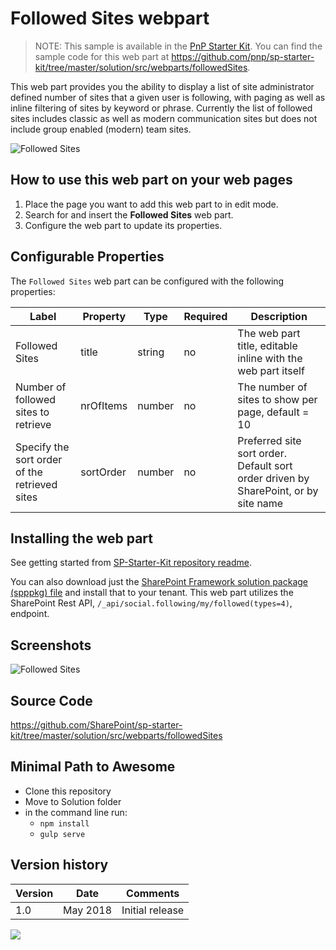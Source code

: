 # Followed Sites webpart

> NOTE: This sample is available in the [PnP Starter Kit](https://github.com/pnp/sp-starter-kit). You can find the sample code for this web part at https://github.com/pnp/sp-starter-kit/tree/master/solution/src/webparts/followedSites.

This web part provides you the ability to display a list of site administrator defined number of sites that a given user is following, with paging as well as inline filtering of sites by keyword or phrase. Currently the list of followed sites includes classic as well as modern communication sites but does not include group enabled (modern) team sites.

![Followed Sites](https://github.com/pnp/sp-starter-kit/raw/master/assets/images/components/part-followed-sites.gif)

## How to use this web part on your web pages

1. Place the page you want to add this web part to in edit mode.
2. Search for and insert the **Followed Sites** web part.
3. Configure the web part to update its properties.

## Configurable Properties

The `Followed Sites` web part can be configured with the following properties:

| Label | Property | Type | Required | Description |
| ---- | ---- | ---- | ---- | ---- |
| Followed Sites | title | string | no | The web part title, editable inline with the web part itself |
| Number of followed sites to retrieve | nrOfItems | number | no | The number of sites to show per page, default = 10 |
| Specify the sort order of the retrieved sites | sortOrder | number | no | Preferred site sort order. Default sort order driven by SharePoint, or by site name |

## Installing the web part

See getting started from [SP-Starter-Kit repository readme](https://github.com/SharePoint/sp-starter-kit).

You can also download just the [SharePoint Framework solution package (spppkg) file](https://github.com/SharePoint/sp-starter-kit/blob/master/package/sharepoint-starter-kit.sppkg) and install that to your tenant. This web part utilizes the SharePoint Rest API, `/_api/social.following/my/followed(types=4)`, endpoint.

## Screenshots

![Followed Sites](https://github.com/pnp/sp-starter-kit/raw/master/assets/images/components/part-followed-sites.png)

## Source Code

https://github.com/SharePoint/sp-starter-kit/tree/master/solution/src/webparts/followedSites

## Minimal Path to Awesome

- Clone this repository
- Move to Solution folder
- in the command line run:
  - `npm install`
  - `gulp serve`

## Version history

Version|Date|Comments
-------|----|--------
1.0|May 2018|Initial release


<img src="https://telemetry.sharepointpnp.com/sp-dev-fx-webparts/samples/react-followed-sites" />